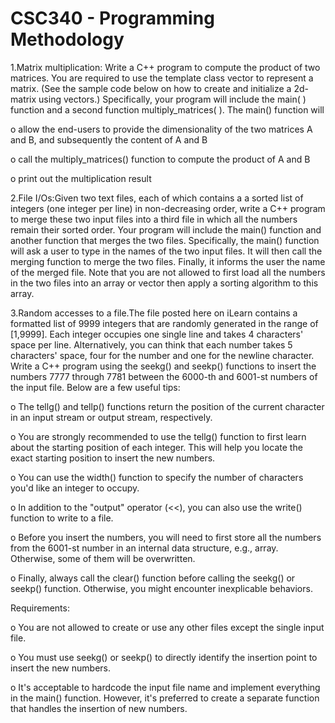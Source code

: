 # CSC340 - Programming Methodology
1.Matrix multiplication: Write a C++ program to compute the product of two matrices. You are required to use the template class vector to represent a matrix. (See the sample code below on how to create and initialize a 2d-matrix using vectors.) Specifically, your program will include the main( ) function and a second function multiply_matrices( ). The main() function will

o allow the end-users to provide the dimensionality of the two matrices A and B, and subsequently the content of A and B

o call the multiply_matrices() function to compute the product of A and B

o print out the multiplication result

2.File I/Os:Given two text files, each of which contains a a sorted list of integers (one integer per line) in non-decreasing order, write a C++ program to merge these two input files into a third file in which all the numbers remain their sorted order. Your program will include the main() function and another function that merges the two files. Specifically, the main() function will ask a user to type in the names of the two input files. It will then call the merging function to merge the two files. Finally, it informs the user the name of the merged file. Note that you are not allowed to first load all the numbers in the two files into an array or vector then apply a sorting algorithm to this array.

3.Random accesses to a file.The file posted here on iLearn contains a formatted list of 9999 integers that are randomly generated in the range of [1,9999]. Each integer occupies one single line and takes 4 characters' space per line. Alternatively, you can think that each number takes 5 characters' space, four for the number and one for the newline character. Write a C++ program using the seekg() and seekp() functions to insert the numbers 7777 through 7781 between the 6000-th and 6001-st numbers of the input file. Below are a few useful tips:

o The tellg() and tellp() functions return the position of the current character in an input stream or output stream, respectively.

o You are strongly recommended to use the tellg() function to first learn about the starting position of each integer. This will help you locate the exact starting position to insert the new numbers.

o You can use the width() function to specify the number of characters you'd like an integer to occupy.

o In addition to the "output" operator (<<), you can also use the write() function to write to a file.

o Before you insert the numbers, you will need to first store all the numbers from the 6001-st number in an internal data structure, e.g., array. Otherwise, some of them will be overwritten.

o Finally, always call the clear() function before calling the seekg() or seekp() function. Otherwise, you might encounter inexplicable behaviors.

Requirements:

o You are not allowed to create or use any other files except the single input file.

o You must use seekg() or seekp() to directly identify the insertion point to insert the new numbers.

o It's acceptable to hardcode the input file name and implement everything in the main() function. However, it's preferred to create a separate function that handles the insertion of new numbers.
